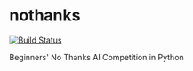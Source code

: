 # nothanks

[![Build Status](https://travis-ci.org/raaperrotta/nothanks.svg?branch=master)](https://travis-ci.org/raaperrotta/nothanks)

Beginners' No Thanks AI Competition in Python
